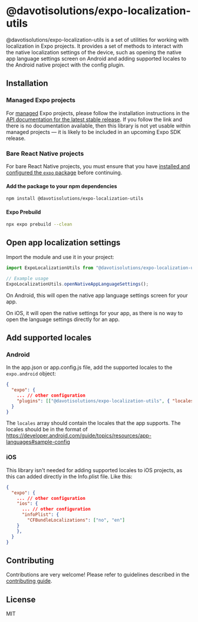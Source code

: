 # @davotisolutions/expo-localization-utils

@davotisolutions/expo-localization-utils is a set of utilities for working with localization in Expo projects. It provides a set of methods to interact with the native localization settings of the device, such as opening the native app language settings screen on Android and adding supported locales to the Android native project with the config plugin.

## Installation

### Managed Expo projects

For [managed](https://docs.expo.dev/archive/managed-vs-bare/) Expo projects, please follow the installation instructions in the [API documentation for the latest stable release](#api-documentation). If you follow the link and there is no documentation available, then this library is not yet usable within managed projects &mdash; it is likely to be included in an upcoming Expo SDK release.

### Bare React Native projects

For bare React Native projects, you must ensure that you have [installed and configured the `expo` package](https://docs.expo.dev/bare/installing-expo-modules/) before continuing.

#### Add the package to your npm dependencies

```sh
npm install @davotisolutions/expo-localization-utils
```

#### Expo Prebuild

```sh
npx expo prebuild --clean
```

## Open app localization settings

Import the module and use it in your project:

```typescript
import ExpoLocalizationUtils from "@davotisolutions/expo-localization-utils";

// Example usage
ExpoLocalizationUtils.openNativeAppLanguageSettings();
```

On Android, this will open the native app language settings screen for your app.

On iOS, it will open the native settings for your app, as there is no way to open the language settings directly for an app.

## Add supported locales

### Android

In the app.json or app.config.js file, add the supported locales to the `expo.android` object:

```json
{
  "expo": {
    ... // other configuration
    "plugins": [["@davotisolutions/expo-localization-utils", { "locales": ["en", "nb"] }]]
  }
}
```

The `locales` array should contain the locales that the app supports. The locales should be in the format of https://developer.android.com/guide/topics/resources/app-languages#sample-config

### iOS

This library isn't needed for adding supported locales to iOS projects, as this can added directly in the Info.plist file. Like this:

```json
{
  "expo": {
    ... // other configuration
    "ios": {
      ... // other configuration
      "infoPlist": {
        "CFBundleLocalizations": ["no", "en"]
    }
    },
  }
}
```

## Contributing

Contributions are very welcome! Please refer to guidelines described in the [contributing guide](https://github.com/expo/expo#contributing).

## License

MIT
